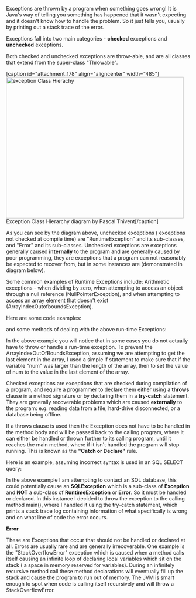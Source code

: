 Exceptions are thrown by a program when something goes wrong! It is Java's way of telling you something has happened that it wasn't expecting and it doesn't know how to handle the problem. So it just tells you, usually by printing out a stack trace of the error.

Exceptions fall into two main categories - <strong>checked</strong> exceptions and <strong>unchecked</strong> exceptions.

Both checked and unchecked exceptions are throw-able, and are all classes that extend from the super-class "Throwable".

[caption id="attachment_178" align="aligncenter" width="485"]<a href="http://chrismepham.co.uk/blog/wp-content/uploads/2015/06/exceptionClassHierachy.gif"><img class="size-full wp-image-178" src="http://chrismepham.co.uk/blog/wp-content/uploads/2015/06/exceptionClassHierachy.gif" alt="exception Class Hierachy" width="485" height="385" /></a> Exception Class Hierarchy diagram by Pascal Thivent[/caption]

As you can see by the diagram above, unchecked exceptions ( exceptions not checked at compile time) are "RuntimeException" and its sub-classes, and "Error" and its sub-classes. Unchecked exceptions are exceptions generally caused <strong>internally</strong> to the program and are generally caused by poor programming, they are exceptions that a program can not reasonably be expected to recover from, but in some instances are (demonstrated in diagram below).

Some common examples of Runtime Exceptions include: Arithmetic exceptions - when dividing by zero, when attempting to access an object through a null reference (NullPointerException), and when attempting to access an array element that doesn't exist (ArrayIndexOutofboundsException).

Here are some code examples:
<script src="https://gist.github.com/final60/a71d08585006b4dbe585.js"></script>and some methods of dealing with the above run-time Exceptions:<script src="https://gist.github.com/final60/01987f28bc01802dde48.js"></script>
In the above example you will notice that in some cases you do not actually have to throw or handle a run-time exception. To prevent the ArrayIndexOutOfBoundsException, assuming we are attempting to get the last element in the array, I used a simple if statement to make sure that if the variable "num" was larger than the length of the array, then to set the value of num to the value in the last element of the array.

Checked exceptions are exceptions that are checked during compilation of a program, and require a programmer to declare them either using a <strong>throws</strong> clause in a method signature or by declaring them in a <strong>try-catch</strong> statement. They are generally recoverable problems which are caused <strong>externally</strong> to the program: e.g. reading data from a file, hard-drive disconnected, or a database being offline.

If a throws clause is used then the Exception does not have to be handled in the method body and will be passed back to the calling program, where it can either be handled or thrown further to its calling program, until it reaches the main method, where if it isn't handled the program will stop running. This is known as the <strong>"Catch or Declare"</strong> rule.

Here is an example, assuming incorrect syntax is used in an SQL SELECT query:
<script src="https://gist.github.com/final60/561f56b00a095fe28d93.js"></script>
In the above example I am attempting to contact an SQL database, this could potentially cause an <strong>SQLException</strong> which is a sub-class of <strong>Exception</strong> and <strong>NOT</strong> a sub-class of <strong>RuntimeException</strong> or <strong>Error</strong>. So it must be handled or declared. In this instance I decided to throw the exception to the calling method main(), where I handled it using the try-catch statement, which prints a stack trace log containing information of what specifically is wrong and on what line of code the error occurs.

<strong>Error</strong>

These are Exceptions that occur that should not be handled or declared at all. Errors are usually rare and are generally irrecoverable. One example is the "StackOverflowError" exception which is caused when a method calls itself causing an infinite loop of declaring local variables which sit on the stack ( a space in memory reserved for variables). During an infinitely recursive method call these method declarations will eventually fill up the stack and cause the program to run out of memory. The JVM is smart enough to spot when code is calling itself recursively and will throw a StackOverflowError.

&nbsp;

&nbsp;

&nbsp;

